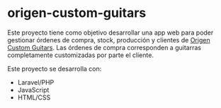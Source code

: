 # origen-custom-guitars

Este proyecto tiene como objetivo desarrollar una app web para poder gestionar órdenes de compra, stock, producción y clientes de [Origen Custom Guitars](https://www.instagram.com/origencustomguitars).
Las órdenes de compra corresponden a guitarras completamente customizadas por parte el cliente. 

Este proyecto se desarrolla con:
* Laravel/PHP
* JavaScript
* HTML/CSS
